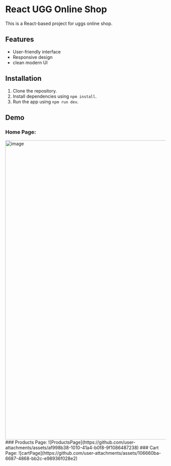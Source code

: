 # React UGG Online Shop
This is a React-based project for uggs online shop.  

## Features
- User-friendly interface  
- Responsive design  
- clean modern UI

## Installation
1. Clone the repository.  
2. Install dependencies using `npm install`. 
4. Run the app using `npm run dev`.  

## Demo
### Home Page:
<img width="941" alt="image" src="https://github.com/user-attachments/assets/8326162d-44f6-4631-b87d-39086dc66d3b" />
### Products Page:
![ProductsPage](https://github.com/user-attachments/assets/af998b38-1010-41a4-b0f8-9f1086487238)
### Cart Page:
![cartPage](https://github.com/user-attachments/assets/106660ba-6687-4868-bb2c-e98936f028e2)
